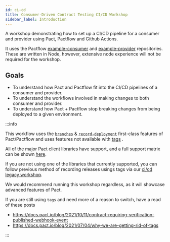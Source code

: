 ```yaml
---
id: ci-cd
title: Consumer-Driven Contract Testing CI/CD Workshop
sidebar_label: Introduction
---
```


A workshop demonstrating how to set up a CI/CD pipeline for a consumer and provider using Pact, Pactflow and Github Actions.

It uses the Pactflow [example-consumer][example-consumer] and [example-provider][example-provider] repositories. These are written in Node, however, extensive node experience will not be required for the workshop.

## Goals

* To understand how Pact and Pactflow fit into the CI/CD pipelines of a consumer and provider.
* To understand the workflows involved in making changes to both consumer and provider.
* To understand how Pact + Pactflow stop breaking changes from being deployed to a given environment.

[example-consumer]: https://github.com/pactflow/example-consumer
[example-provider]: https://github.com/pactflow/example-provider

:::info

This workflow uses the [`branches`](https://docs.pact.io/pact_broker/branches) & [`record-deployment`](https://docs.pact.io/pact_broker/recording_deployments_and_releases) first-class features of Pact/Pactflow and uses features not available with [tags](https://docs.pact.io/pact_broker/tags#using-tags) .

All of the major Pact client libraries have support, and a full support matrix can be shown [here](https://docs.pact.io/pact_broker/branches#support).

If you are not using one of the libraries that currently supported, you can follow previous method of recording releases usings tags via our [ci/cd legacy workshop](https://docs.pactflow.io/docs/workshops/ci-cd-legacy).

We would recommend running this workshop regardless, as it will showcase advanced features of Pact.

If you are still using `tags` and need more of a reason to switch, have a read of these posts

* <https://docs.pact.io/blog/2021/10/11/contract-requiring-verification-published-webhook-event>
* <https://docs.pact.io/blog/2021/07/04/why-we-are-getting-rid-of-tags>

:::

